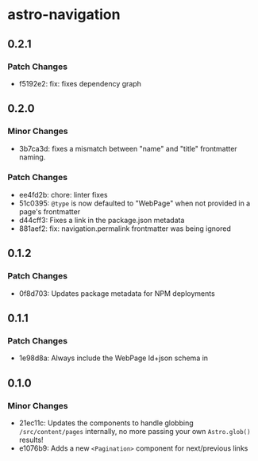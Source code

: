 # astro-navigation

## 0.2.1

### Patch Changes

- f5192e2: fix: fixes dependency graph

## 0.2.0

### Minor Changes

- 3b7ca3d: fixes a mismatch between "name" and "title" frontmatter naming.

### Patch Changes

- ee4fd2b: chore: linter fixes
- 51c0395: `@type` is now defaulted to "WebPage" when not provided in a page's frontmatter
- d44cff3: Fixes a link in the package.json metadata
- 881aef2: fix: navigation.permalink frontmatter was being ignored

## 0.1.2

### Patch Changes

- 0f8d703: Updates package metadata for NPM deployments

## 0.1.1

### Patch Changes

- 1e98d8a: Always include the WebPage ld+json schema in <Navigation />

## 0.1.0

### Minor Changes

- 21ec11c: Updates the components to handle globbing `/src/content/pages` internally, no more passing your own `Astro.glob()` results!
- e1076b9: Adds a new `<Pagination>` component for next/previous links
